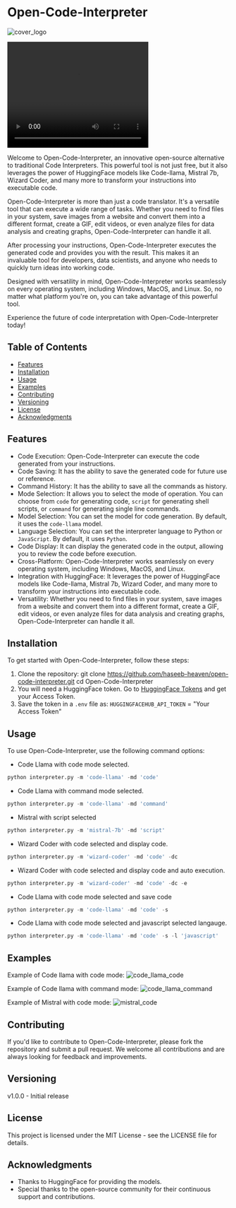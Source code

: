 # Open-Code-Interpreter

![cover_logo](https://github.com/haseeb-heaven/open-code-interpreter/blob/master/resources/logo.png?raw=true "")</br>

<video width="320" height="240" controls autoplay>
  <source src="https://github.com/haseeb-heaven/open-code-interpreter/blob/master/resources/movie.mp4?raw=true" type="video/mp4">
Your browser does not support the video tag.
</video>

Welcome to Open-Code-Interpreter, an innovative open-source alternative to traditional Code Interpreters. This powerful tool is not just free, but it also leverages the power of HuggingFace models like Code-llama, Mistral 7b, Wizard Coder, and many more to transform your instructions into executable code.

Open-Code-Interpreter is more than just a code translator. It's a versatile tool that can execute a wide range of tasks. Whether you need to find files in your system, save images from a website and convert them into a different format, create a GIF, edit videos, or even analyze files for data analysis and creating graphs, Open-Code-Interpreter can handle it all.

After processing your instructions, Open-Code-Interpreter executes the generated code and provides you with the result. This makes it an invaluable tool for developers, data scientists, and anyone who needs to quickly turn ideas into working code.

Designed with versatility in mind, Open-Code-Interpreter works seamlessly on every operating system, including Windows, MacOS, and Linux. So, no matter what platform you're on, you can take advantage of this powerful tool.

Experience the future of code interpretation with Open-Code-Interpreter today!

## Table of Contents
- [Features](#features)
- [Installation](#installation)
- [Usage](#usage)
- [Examples](#examples)
- [Contributing](#contributing)
- [Versioning](#versioning)
- [License](#license)
- [Acknowledgments](#acknowledgments)

## Features

- Code Execution: Open-Code-Interpreter can execute the code generated from your instructions.
- Code Saving: It has the ability to save the generated code for future use or reference.
- Command History: It has the ability to save all the commands as history.
- Mode Selection: It allows you to select the mode of operation. You can choose from `code` for generating code, `script` for generating shell scripts, or `command` for generating single line commands.
- Model Selection: You can set the model for code generation. By default, it uses the `code-llama` model.
- Language Selection: You can set the interpreter language to Python or `JavaScript`. By default, it uses `Python`.
- Code Display: It can display the generated code in the output, allowing you to review the code before execution.
- Cross-Platform: Open-Code-Interpreter works seamlessly on every operating system, including Windows, MacOS, and Linux.
- Integration with HuggingFace: It leverages the power of HuggingFace models like Code-llama, Mistral 7b, Wizard Coder, and many more to transform your instructions into executable code.
- Versatility: Whether you need to find files in your system, save images from a website and convert them into a different format, create a GIF, edit videos, or even analyze files for data analysis and creating graphs, Open-Code-Interpreter can handle it all.

## Installation

To get started with Open-Code-Interpreter, follow these steps:

1. Clone the repository:
git clone https://github.com/haseeb-heaven/open-code-interpreter.git
cd Open-Code-Interpreter
2. You will need a HuggingFace token. Go to [HuggingFace Tokens](https://huggingface.co/settings/tokens) and get your Access Token.
3. Save the token in a `.env` file as:
`HUGGINGFACEHUB_API_TOKEN` = "Your Access Token"

## Usage

To use Open-Code-Interpreter, use the following command options:

- Code Llama with code mode selected.
```python
python interpreter.py -m 'code-llama' -md 'code'
```
- Code Llama with command mode selected.
```python
python interpreter.py -m 'code-llama' -md 'command'
```
- Mistral with script selected
```python
python interpreter.py -m 'mistral-7b' -md 'script'
```
- Wizard Coder with code selected and display code.
```python
python interpreter.py -m 'wizard-coder' -md 'code' -dc
```
- Wizard Coder with code selected and display code and auto execution.
```python
python interpreter.py -m 'wizard-coder' -md 'code' -dc -e
```
- Code Llama with code mode selected and save code
```python
python interpreter.py -m 'code-llama' -md 'code' -s
```
- Code Llama with code mode selected and javascript selected langauge.
```python
python interpreter.py -m 'code-llama' -md 'code' -s -l 'javascript'
```

## Examples

Example of Code llama with code mode:
![code_llama_code](https://github.com/haseeb-heaven/open-code-interpreter/blob/master/resources/code-llama-code.png?raw=true "")</br>

Example of Code llama with command mode:
![code_llama_command](https://github.com/haseeb-heaven/open-code-interpreter/blob/master/resources/code-llama-command.png?raw=true "")</br>

Example of Mistral with code mode:
![mistral_code](https://github.com/haseeb-heaven/open-code-interpreter/blob/master/resources/mistral-code.png?raw=true "")</br>

## Contributing

If you'd like to contribute to Open-Code-Interpreter, please fork the repository and submit a pull request. We welcome all contributions and are always looking for feedback and improvements.

## Versioning

v1.0.0 - Initial release

## License

This project is licensed under the MIT License - see the LICENSE file for details.

## Acknowledgments

- Thanks to HuggingFace for providing the models.
- Special thanks to the open-source community for their continuous support and contributions.
